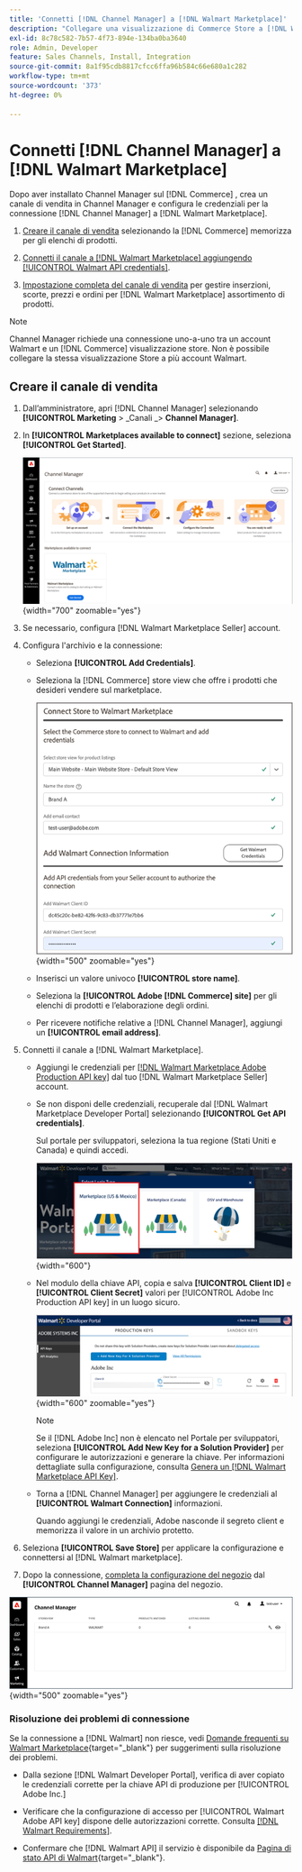 ```yaml
---
title: 'Connetti [!DNL Channel Manager] a [!DNL Walmart Marketplace]'
description: "Collegare una visualizzazione di Commerce Store a [!DNL Walmart Marketplace] creare il canale di vendita per gestire gli elenchi di prodotti, le scorte, i prezzi e gli ordini di vendita di Walmart Marketplace."
exl-id: 8c78c582-7b57-4f73-894e-134ba0ba3640
role: Admin, Developer
feature: Sales Channels, Install, Integration
source-git-commit: 8a1f95cdb8817cfcc6ffa96b584c66e680a1c282
workflow-type: tm+mt
source-wordcount: '373'
ht-degree: 0%

---
```


# Connetti [!DNL Channel Manager] a [!DNL Walmart Marketplace]

Dopo aver installato Channel Manager sul [!DNL Commerce] , crea un canale di vendita in Channel Manager e configura le credenziali per la connessione [!DNL Channel Manager] a [!DNL Walmart Marketplace].

1. [Creare il canale di vendita](#create-the-sales-channel) selezionando la [!DNL Commerce] memorizza per gli elenchi di prodotti.

1. [Connetti il canale a [!DNL Walmart Marketplace] aggiungendo [!UICONTROL Walmart API credentials]](#connect-the-channel-to-walmart-marketplace).

1. [Impostazione completa del canale di vendita](#complete-sales-channel-store-setup) per gestire inserzioni, scorte, prezzi e ordini per [!DNL Walmart Marketplace] assortimento di prodotti.

>[!NOTE]
>
>Channel Manager richiede una connessione uno-a-uno tra un account Walmart e un [!DNL Commerce] visualizzazione store. Non è possibile collegare la stessa visualizzazione Store a più account Walmart.

## Creare il canale di vendita

1. Dall’amministratore, apri [!DNL Channel Manager] selezionando **[!UICONTROL Marketing** > _Canali _> **Channel Manager]**.

1. In **[!UICONTROL Marketplaces available to connect]** sezione, seleziona **[!UICONTROL Get Started]**.

   ![Connetti nuovo [!DNL Walmart] memorizza in [!DNL Channel Manager]](assets/channel-manager-home.png){width="700" zoomable="yes"}

1. Se necessario, configura [!DNL Walmart Marketplace Seller] account.

1. Configura l&#39;archivio e la connessione:

   - Seleziona **[!UICONTROL Add Credentials]**.

   - Seleziona la [!DNL Commerce] store view che offre i prodotti che desideri vendere sul marketplace.

     ![Configurare la connessione tra [!DNL Commerce] e [!DNL Walmart Marketplace] da [!DNL Channel Manager]](assets/configure-commerce-to-marketplace-connection.png){width="500" zoomable="yes"}

   - Inserisci un valore univoco **[!UICONTROL store name]**.

   - Seleziona la **[!UICONTROL Adobe [!DNL Commerce] site]** per gli elenchi di prodotti e l’elaborazione degli ordini.

   - Per ricevere notifiche relative a [!DNL Channel Manager], aggiungi un **[!UICONTROL email address]**.

1. Connetti il canale a [!DNL Walmart Marketplace].

   - Aggiungi le credenziali per [[!DNL Walmart Marketplace Adobe Production API key]](walmart-requirements.md#generate-a-walmart-marketplace-production-api-key) dal tuo [!DNL Walmart Marketplace Seller] account.

   - Se non disponi delle credenziali, recuperale dal [!DNL Walmart Marketplace Developer Portal] selezionando **[!UICONTROL Get API credentials]**.

     Sul portale per sviluppatori, seleziona la tua regione (Stati Uniti e Canada) e quindi accedi.

     ![[!DNL Walmart Marketplace] accesso account](assets/walmart-marketplace-login-page.png){width="600"}

   - Nel modulo della chiave API, copia e salva **[!UICONTROL Client ID]** e **[!UICONTROL Client Secret]** valori per [!UICONTROL Adobe Inc Production API key] in un luogo sicuro.

     ![[!DNL Walmart Marketplace API key] pagina di configurazione](assets/walmart-api-key-management-form.png){width="600" zoomable="yes"}

     >[!NOTE]
     >
     >Se il [!DNL Adobe Inc] non è elencato nel Portale per sviluppatori, seleziona **[!UICONTROL Add New Key for a Solution Provider]** per configurare le autorizzazioni e generare la chiave. Per informazioni dettagliate sulla configurazione, consulta [Genera un [!DNL Walmart Marketplace API Key]](walmart-requirements.md#generate-a-walmart-marketplace-api-key).

   - Torna a [!DNL Channel Manager] per aggiungere le credenziali al **[!UICONTROL Walmart Connection]** informazioni.

     Quando aggiungi le credenziali, Adobe nasconde il segreto client e memorizza il valore in un archivio protetto.

1. Seleziona **[!UICONTROL Save Store]** per applicare la configurazione e connettersi al [!DNL Walmart marketplace].

1. Dopo la connessione, [completa la configurazione del negozio](complete-sales-channel-store-setup.md) dal **[!UICONTROL Channel Manager]** pagina del negozio.

![Imposta primo archivio](assets/channel-manager-setup-first-store.png){width="500" zoomable="yes"}

### Risoluzione dei problemi di connessione

Se la connessione a [!DNL Walmart] non riesce, vedi [Domande frequenti su Walmart Marketplace](https://developer.walmart.com/faq/us/faq-auth/){target="_blank"} per suggerimenti sulla risoluzione dei problemi.

- Dalla sezione [!DNL Walmart Developer Portal], verifica di aver copiato le credenziali corrette per la chiave API di produzione per [!UICONTROL Adobe Inc.]

- Verificare che la configurazione di accesso per [!UICONTROL Walmart Adobe API key] dispone delle autorizzazioni corrette. Consulta [[!DNL Walmart Requirements]](walmart-requirements.md##generate-a-walmart-marketplace-api-key).

- Confermare che [!DNL Walmart API] il servizio è disponibile da [Pagina di stato API di Walmart](https://developer.walmart.com/us/whats-new/new-api-status-information-now-available/){target="_blank"}.
